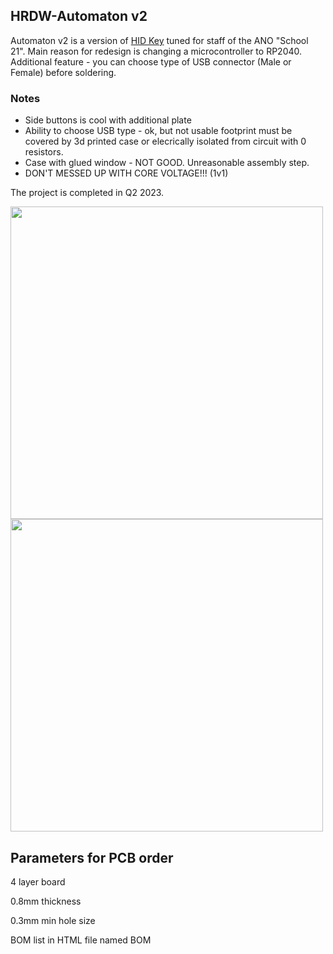 ## HRDW-Automaton v2
Automaton v2 is a version of [HID Key](https://github.com/Freimor/HRDW-HIDKey) tuned for staff of the ANO "School 21". Main reason for redesign is changing a microcontroller to RP2040. Additional feature - you can choose type of USB connector (Male or Female) before soldering.
### Notes
- Side buttons is cool with additional plate
- Ability to choose USB type - ok, but not usable footprint must be covered by 3d printed case or elecrically isolated from circuit with 0 resistors.
- Case with glued window - NOT GOOD. Unreasonable assembly step.
- DON'T MESSED UP WITH CORE VOLTAGE!!! (1v1)

The project is completed in Q2 2023.

<img src="https://github.com/user-attachments/assets/810ac27e-99dc-4278-b3cc-6fe0a3868c6e" width="500">
<img src="https://github.com/user-attachments/assets/9b18a850-7fd8-47b9-bc40-99a95080ff26" width="500">

## Parameters for PCB order
4 layer board

0.8mm thickness

0.3mm min hole size

BOM list in HTML file named BOM
